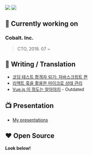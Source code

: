 <p align="left">
  <img src="https://komarev.com/ghpvc/?username=kciter" />
  <a href="https://cobalt.run">
    <img src="https://badgen.net/badge/icon/Cobalt Developer?icon=https://caple-static.s3.ap-northeast-2.amazonaws.com/cobalt-badge.svg&label&color=5B69C3&labelColor=414C9A" />
  </a>
<!--  <a href="https://ko-fi.com/kciter">
    <img src="https://badgen.net/badge/icon/Buy a coffee?icon=kofi&label&color=29ABE0&labelColor=29ABE0" />
  </a>-->
<!--   <a href="https://www.facebook.com/sunhyoup.lee">
    <img src="https://badgen.net/badge/icon/Facebook?icon=https://upload.wikimedia.org/wikipedia/commons/5/51/Facebook_f_logo_%282019%29.svg&label&color=1877F2&labelColor=1877F2" />
  </a>
  <a href="mailto:kciter@naver.com">
    <img src="https://badgen.net/badge/icon/Email?icon=naver&label&color=2DB400&labelColor=2DB400" />
  </a> -->
</p>
<!--
[![kciter's github stats](https://github-readme-stats.vercel.app/api?username=kciter&show_icons=true&theme=cobalt&include_all_commits=true)](https://github.com/anuraghazra/github-readme-stats)
-->

## 💼 Currently working on
### Cobalt. Inc.
> CTO, 2018. 07 ~

## 📘 Writing / Translation
* [코딩 테스트 합격자 되기: 자바스크립트 편](https://product.kyobobook.co.kr/detail/S000213641007)
* [리액트 훅을 활용한 마이크로 상태 관리](https://product.kyobobook.co.kr/detail/S000212233308)
* [Vue.js 이 정도는 알아야지](http://www.yes24.com/24/goods/56894866) - Outdated

## 📺 Presentation
* [My presentations](https://present.do/members/60be5fd27733e8053f982ffa)

<!-- * [Deep dive into Vue.js](https://present.do/shows/61346fa35b179c0da74651d3)
* [오픈소스를 여행하는 히치하이커를 위한 안내서](https://present.do/shows/61346fa35b179c0da7465129)
* [Vue.js 길라잡이](https://www.youtube.com/watch?v=EOo844GSSDY)
* [Metal 기반 특별한 UI/UX 제공하기](https://present.do/shows/61346fa35b179c0da746536a)
* [Vue.js와 Reactive Programming](https://present.do/shows/61346fa35b179c0da7465636)
* [Reactive Programming With Swift](https://present.do/shows/61346fa45b179c0da74657fe)
* [Tour of Vue.js](https://present.do/shows/61346fa35b179c0da74653b0)
* [Functional Reactive Programming With Swift](https://present.do/shows/61346fa35b179c0da746549e)
* [C++ 코드 품질 관리 비법](https://present.do/shows/61346fa45b179c0da74658c9) -->

## ❤️ Open Source
#### Look below!
